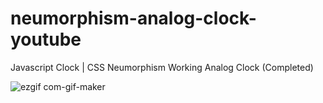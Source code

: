 # neumorphism-analog-clock-youtube

Javascript Clock | CSS Neumorphism Working Analog Clock (Completed)

![ezgif com-gif-maker](https://user-images.githubusercontent.com/97748602/179405655-f2655fa8-b2f6-434a-957d-7bcf5a7ffcaf.gif)
